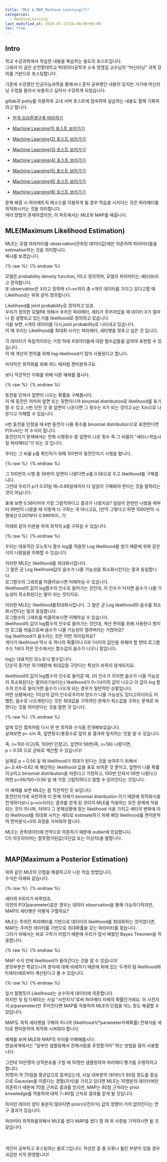 ```yaml
---
title: "MLE & MAP_Machine Learning(7)"
categories: 
  - MachineLearning
last_modified_at: 2020-05-15T20:08:00+09:00
toc: true
---
```


Intro
---
학교 수강과목에서 학습한 내용을 복습하는 용도의 포스트입니다.<br/>
그래서 이 글은 순천향대학교 빅데이터공학과 소속 정영섭 교수님의 "머신러닝" 과목 강의를 기반으로 포스팅합니다.<br/>

기존에 수강했던 인공지능과목을 통해서나 혼자 공부했던 내용이 있지만 거기에 머신러닝 수업을 들어서 보충하고 싶어서 수강하게 되었습니다.<br/>

gitlab과 putty를 이용하여 교내 서버 호스트에 접속하여 실습하는 내용도 함께 기록하려고 합니다.<br/>

* [원격 실습환경구축 따라하기](https://ohjinjin.github.io/git/gitlab/)<br/>

* [Machine Learning(1) 포스트 보러가기](https://ohjinjin.github.io/machinelearning/machineLearning-1/)<br/>

* [Machine Learning(2) 포스트 보러가기](https://ohjinjin.github.io/machinelearning/machineLearning-2/)<br/>

* [Machine Learning(3) 포스트 보러가기](https://ohjinjin.github.io/machinelearning/machineLearning-3/)<br/>

* [Machine Learning(4) 포스트 보러가기](https://ohjinjin.github.io/machinelearning/machineLearning-4/)<br/>

* [Machine Learning(5) 포스트 보러가기](https://ohjinjin.github.io/machinelearning/machineLearning-5/)<br/>

* [Machine Learning(6) 포스트 보러가기](https://ohjinjin.github.io/machinelearning/machineLearning-6/)<br/>

* [Machine Learning(8) 포스트 보러가기](https://ohjinjin.github.io/machinelearning/machineLearning-8/)<br/>

문제 해결 시 파라메트릭 메소드를 이용하게 될 경우 학습을 시키다는 것은 파라메터를 최적화시키는 것을 의미합니다.<br/>
여러 방법이 존재하겠지만, 이 파트에서는 MLE와 MAP를 배웁니다.
<br/>

MLE(Maximum Likelihood Estimation)
---
MLE는 모델 파라미터를 observation(관측된 데이터값)에만 의존하여 파라미터들을 estimation하는 것을 의미합니다.<br/>
예시를 보겠습니다.<br/>

{% raw %} <img src="https://ohjinjin.github.io/assets/images/20200410ml/capture50.JPG" alt=""> {% endraw %}

모델은 probability density function, f라고 정의하며, 모델의 파라미터는 세타(θ)라고 정의합니다.<br/>
또 observation은 X라고 칭하며 x1~xn까지 총 n개의 데이터를 가지고 있다고할 때 Likelihood는 위와 같이 정의됩니다.<br/>

Likelihood를 joint probability로 정의하고 있죠.<br/>
우리가 정의한 모델f에 의해서 주어진 파라메터, 세타가 주어져있을 때 데이터 X가 얼마나 잘 설명되고 있는가를 likelihood로 정의하고 있습니다.<br/>
식을 보면, n개의 데이터를 다시 joint probability로 나타내고 있습니다.<br/>
이 때 우리는 Likelihood를 최대화 시키는 파라메터, 세타햇을 맞추고 싶은 것 입니다.<br/>

각 데이터가 독립적이라는 가정 하에 X데이터들에 대한 함수값들을 곱하여 표현할 수 있습니다.<br/>
이 때 계산의 편의를 위해 log-likelihood가 많이 사용된다고 합니다.<br/>

마지막은 최적화를 위해 여느 때처럼 편미분하구요.<br/>

보다 직관적인 이해를 위해 다른 예제를 봅시다.<br/>

{% raw %} <img src="https://ohjinjin.github.io/assets/images/20200410ml/capture51.JPG" alt=""> {% endraw %}

동전을 던져서 앞면이 나오는 확률을 구해봅시다.<br/>
이 때 동전은 어차피 앞면 또는 뒷면이니까 binomial distribution로 likelihood를 표기 할 수 있고, n번 던진 것 중 앞면이 나온다면 그 횟수는 X가 되는 것이고 p는 X/n으로 나온다고 이해할 수 있습니다.<br/>

n번 동전을 던졌을 때 k번 동전이 나올 횟수를 binomial distribution으로 표현한다면 P(X=k)는 저 수식이 됩니다.<br/>
동전던지기 문제에서는 전체 시행횟수 중 앞면이 나온 횟수 즉 그 비율이 "세타(=학습시킬 파라메터)"가 되는 것 입니다.<br/>

우리는 그 비율 p를 확인하기 위해 100번의 동전던지기 시행을 합니다.<br/>

{% raw %} <img src="https://ohjinjin.github.io/assets/images/20200410ml/capture52.JPG" alt=""> {% endraw %}

그 100번의 시행 중 56번이 앞면이 나왔다면 p를 0.56으로 두고 likelihood를 구해봅니다.<br/>
그런데 우리가 p가 0.01일 때~0.99일때까지 다 일일이 구해봐야 한다는 것을 말하려는 것이 아닙니다.<br/>

표에 보면 0.56이어야 가장 그럼직하다고 결과가 나왔지요? 일일이 한번만 나왔을 때부터 99번이 나왔을 때 이렇게 다 구하는 게 아니고요, (만약 그렇다고 하면 1000번의 시행에선 0.001부터 0.999까지…?)<br/>

아래와 같이 미분을 하여 최적의 p를 구하실 수 있습니다.<br/>

{% raw %} <img src="https://ohjinjin.github.io/assets/images/20200410ml/capture53.JPG" alt=""> {% endraw %}

우리는 대표적인 모노토닉 함수 log를 적용한 Log likelihood를 썼기 때문에 위와 같은 식이 나왔음을 이해할 수 있습니다.<br/>

이러한 MLE는 likelihood를 최대화시킵니다.<br/>
그 말은 곧 Log likelihood값이 음수가 나올 가능성을 최소화시킨다는 말과 동일합니다.<br/>
로그함수의 그래프를 떠올려보시면 이해하실 수 있습니다.<br/>
likelihood의 값이 log함수의 인수로 들어가는 것인데, 이 인수가 커지면 음수가 나올 가능성이 최소화된다는 말이 되는 것이지요.<br/>


이러한 MLE는 likelihood를최대화시킵니다. 그 말은 곧 Log likelihood의 음수를 최소화시킨다는 말과 동일합니다.<br/>
로그함수의 그래프를 떠올려보시면 이해하실 수 있습니다.<br/>
likelihood의 값이 log함수의 인수로 들어가는 것인데, 계산 편의를 위해 사용한다 했지만 로그를 씌움으로써 음수가 나올 가능성이 열려버리는 거잖아요?<br/>
log likelihood가 음수라는 것은 어떤 의미일까요?<br/>
게다가 likelihood 역시 또 하나의 확률이니 0과 1사이의 값만을 취해야 할 텐데 로그함수는 1보다 작은 인수에서는 함수값이 음수가 나오니 말입니다.<br/>

log는 대표적인 모노토닉 함수입니다.<br/>
단순히 증가만 하기때문에 최대값을 구한다는 특성이 바뀌지 않게되지요.<br/>

likelihood의 값이 log함수의 인수로 들어갈 때, (이 인수가 커지면 음수가 나올 가능성이 최소화된다는 말이라기보다는) likelihood가 0~1사이의 값이 나오고 이 값이 log 함수의 인수로 들어가면 음수가 나오게 되는 경우가 일반적인 상황입니다.<br/>
어떤 상황에서는 1이상의 값이 인수로주어져 양수가 나올 가능성도 있다고하더라도 어쨌든, 음수로 나오게된다는 것은 최대값을 구하려던 문제가 최소값을 구하는 문제로 바뀐다는 것을 의미한다는 것을 말한 것 입니다.<br/>

{% raw %} <img src="https://ohjinjin.github.io/assets/images/20200410ml/capture58.JPG" alt=""> {% endraw %}

앞에 있던 캡처처럼 다시 한 번 최적화 수식을 전개해보았습니다.<br/>
살펴보면 p= x/n 즉, 앞면횟수/총횟수로 앞의 표 결과와 일치하는 것을 알 수 있습니다.<br/>

즉, n=100 이고(즉, 100번 던졌고), 앞면이 56번(즉, x=56) 나왔다면,<br/>
p = 0.56 으로 곧바로 계산할 수 있습니다!<br/>

실제로 p = 0.56 일 때 likelihood가 최대가 된다는 것을 보여주기 위해서 p=.0.48~0.62 에 해당하는 likelihood 값을 표로 보여준 것 뿐이고, 앞면이 나올 확률이 p이고 binomial distribution을 따른다고 가정하고, 100번 던져서 56번 나왔다고 하면 p=56/100=0.56 일 때 가장 그럼직하다고 말할 수 있어진다는 것입니다.<br/>

이 예제를 보면 MLE는 참 직관적인 듯 보입니다.<br/>
동전던지기에 국한하여 이 문제 자체가 binomial distribution 이기 때문에 최적화식을 전개하다보니 p=x/n이라는 결과를 얻게 된 것이지 MLE를 적용하는 모든 문제에 적용되는 것이 아니며, 저마다 그 문제상황에 맞는 likelihood 식을 가지고 세타의 변화에 따라 likelihood를 최대화 시키는 세타로 estimate하기 위해 해당 likelihood를 편미분하여 편미분식=0의 과정을 거쳐줘야 합니다.<br/>

MLE는 관측데이터에 전적으로 의존하기 때문에 outlier에 민감합니다.<br/>
Cf) 아웃라이어는 잘못평가된값(극단값 또는 이상치)을 말합니다.<br/>
<br/>

MAP(Maximum a Posterior Estimation)
---
위와 같은 MLE의 단점을 해결하고자 나온 학습 방법입니다.<br/>
수식은 아래와 같습니다.<br/>

{% raw %} <img src="https://ohjinjin.github.io/assets/images/20200410ml/capture59.JPG" alt=""> {% endraw %}

세타와 X위치가 바뀌었죠.<br/>
이전의 P(X|parameter)같은 경우는 데이터 observation을 통해 가능하다하지만, MAP의 세타햇은 어떻게 구할까요?<br/>

MLE는 주어진 파라메터를 기반으로 데이터의 likelihood를 최대화하는 것이었다면, MAP는 주어진 데이터를 기반으로 최대확률을 갖는 파라미터를 찾습니다.<br/>
그러기 위해서는 바로 구하기 어렵기 때문에 우리가 앞서 배웠던 Bayes Theorem을 적용합니다.<br/>

{% raw %} <img src="https://ohjinjin.github.io/assets/images/20200410ml/capture60.JPG" alt=""> {% endraw %}

MAP 수식 안에 likelihood가 들어간다는 것을 알 수 있습니다!<br/>
분모부분은 똑같으니까 분자에 대해 비례하기 때문에 뒤에 있는 두개의 텀 likelihood와 f(세타)에로부터 계산된다고 볼 수 있습니다.<br/>

{% raw %} <img src="https://ohjinjin.github.io/assets/images/20200410ml/capture61.JPG" alt=""> {% endraw %}


앞서 말했듯이 Likelihood는 순수하게 데이터에 의존합니다.<br/>
하지만 뒷 텀 f(세터)는 사실 “사전지식”로써 파라메터 자체의 확률인거에요. 이 사전지식 p(parameter)만 주어진다면 MAP를 적용하여 MLE의 단점을 어느 정도 해결할 수 있답니다.<br/>

MAP도 최적 세타햇을 구해야 하니까 (likelihood식*parameter자체확률) 전체식을 세타로 편미분하여 최적화 시켜줘야 합니다.<br/>

예제를 보며 MLE와 MAP의 차이를 이해해봅시다.<br/>
현실세계에서는 “일부만 샘플링해서 전체사람을 추정할거야” 하는 방법을 많이 사용합니다.<br/>

그런데 10만명의 성적분포를 구할 때 10명만 샘플링하여 파라메터 평가를 수행하려고 합니다.<br/>
10명이 약 70점을 평균값으로 뭉쳐있는데, 사실 대부분의 데이터가 80점 정도를 중심으로 Gaussian을 이룬다는 경험(지식)을 가지고 있다면 MLE는 10명분의 데이터에만 의존하기 때문에 70점 근처로 결과를 얻지만, MAP는 80점 근처라는 prior knowledge를 적용하여 대략 7~80점 근처로 결과를 얻게 될 것입니다.<br/>

하지만 데이터 양이 충분히 많아지면 prior(사전지식) 값의 영향이 거의 없어진다는 연구 결과가 있습니다.<br/>

파라미터 최적화를위해서 MLE를 썼다 MAP를 썼다 할 때 위 사항을 기억하시면 될 것 같습니다.<br/>

<br/><br/>
개인이 공부하고 포스팅하는 블로그입니다. 작성한 글 중 오류나 틀린 부분이 있을 경우 과감한 지적 환영합니다!<br/><br/>





